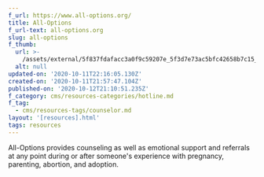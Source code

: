 ```yaml
---
f_url: https://www.all-options.org/
title: All-Options
f_url-text: all-options.org
slug: all-options
f_thumb:
  url: >-
    /assets/external/5f837fdafacc3a0f9c59207e_5f3d7e73ac5bfc42658b7c15_1490304121.png
  alt: null
updated-on: '2020-10-11T22:16:05.130Z'
created-on: '2020-10-11T21:57:47.104Z'
published-on: '2020-10-12T21:10:51.235Z'
f_category: cms/resources-categories/hotline.md
f_tag:
  - cms/resources-tags/counselor.md
layout: '[resources].html'
tags: resources
---
```


All-Options provides counseling as well as emotional support and referrals at any point during or after someone's experience with pregnancy, parenting, abortion, and adoption.
